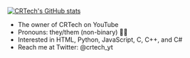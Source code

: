 [![CRTech's GitHub stats](https://github-readme-stats.vercel.app/api?username=Rad7000&show_icons=true&theme=tokyonight&count_private=true)](https://github.com/anuraghazra/github-readme-stats)

- The owner of CRTech on YouTube
- Pronouns: they/them (non-binary) 🏳️‍🌈
- Interested in HTML, Python, JavaScript, C, C++, and C#
- Reach me at Twitter: @crtech_yt

<!---
Rad7000/Rad7000 is a ✨ special ✨ repository because its `README.md` (this file) appears on your GitHub profile.
You can click the Preview link to take a look at your changes.
--->
